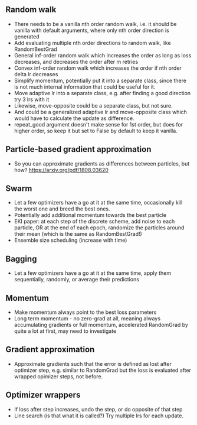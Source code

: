 ## Random walk
- There needs to be a vanilla nth order random walk, i.e. it should be vanilla with default arguments, where only nth order direction is generated
- Add evaluating multiple nth order directions to random walk, like RandomBestGrad
- General inf-order random walk which increases the order as long as loss decreases, and decreases the order after m retries
- Convex inf-order random walk which increases the order if nth order delta lr decreases
- Simplify momentum, potentially put it into a separate class, since there is not much internal information that could be useful for it.
- Move adaptive lr into a separate class, e.g. after finding a good direction try 3 lrs with it
- Likewise, move-opposite could be a separate class, but not sure.
- And could be a generalized adaptive lr and move-opposite class which would have to calculate the update as difference.
- repeat_good argument doesn't make sense for 1st order, but does for higher order, so keep it but set to False by default to keep it vanilla.

## Particle-based gradient approximation
- So you can approximate gradients as differences between particles, but how? https://arxiv.org/pdf/1808.03620

## Swarm
- Let a few optimizers have a go at it at the same time, occasionally kill the worst one and breed the best ones.
- Potentially add additional momentum towards the best particle
- EKI paper: at each step of the discrete scheme, add noise to each particle, OR at the end of each epoch, randomize the particles around their mean (which is the same as RandomBestGrad!)
- Ensemble size scheduling (increase with time)

## Bagging
- Let a few optimizers have a go at it at the same time, apply them sequentially, randomly, or average their predictions

## Momentum
- Make momentum always point to the best loss parameters
- Long term momentum - no zero-grad at all, meaning always accumulating gradients or full momentum, accelerated RandomGrad by quite a lot at first, may need to investigate

## Gradient approximation
- Approximate gradients such that the error is defined as lost after optimizer step, e.g. similar to RandomGrad but the loss is evaluated after wrapped opimizer steps, not before.

## Optimizer wrappers
- If loss after step increases, undo the step, or do opposite of that step
- Line search (is that what it is called?) Try multiple lrs for each update.